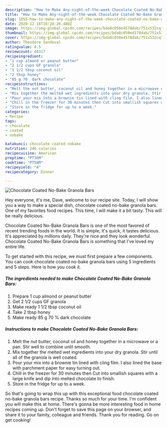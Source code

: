 ```yaml
---
description: "How to Make Any-night-of-the-week Chocolate Coated No-Bake Granola Bars"
title: "How to Make Any-night-of-the-week Chocolate Coated No-Bake Granola Bars"
slug: 1855-how-to-make-any-night-of-the-week-chocolate-coated-no-bake-granola-bars
date: 2020-12-16T16:28:26.480Z
image: https://img-global.cpcdn.com/recipes/bda8c050e4578dab/751x532cq70/chocolate-coated-no-bake-granola-bars-recipe-main-photo.jpg
thumbnail: https://img-global.cpcdn.com/recipes/bda8c050e4578dab/751x532cq70/chocolate-coated-no-bake-granola-bars-recipe-main-photo.jpg
cover: https://img-global.cpcdn.com/recipes/bda8c050e4578dab/751x532cq70/chocolate-coated-no-bake-granola-bars-recipe-main-photo.jpg
author: Theodore Sandoval
ratingvalue: 4.5
reviewcount: 40317
recipeingredient:
- "1 cup almond or peanut butter"
- "2 1/2 cups GF granola"
- "1 1/2 tbsp coconut oil"
- "2 tbsp honey"
- "85 g 70  dark chocolate"
recipeinstructions:
- "Melt the nut butter, coconut oil and honey together in a microwave or a pan. Stir well to combine until smooth."
- "Mix together the melted wet ingredients into your dry granola. Stir until all of the granola is well coated."
- "Pour your mix into a brownie tin lined with cling film. I also lined the base with parchment paper for easy turning out."
- "Chill in the freezer for 30 minutes then Cut into smallish squares with a large knife and dip into melted chocolate to finish."
- "Store in the fridge for up to a week."
categories:
- Recipe
tags:
- chocolate
- coated
- nobake

katakunci: chocolate coated nobake 
nutrition: 246 calories
recipecuisine: American
preptime: "PT36M"
cooktime: "PT58M"
recipeyield: "4"
recipecategory: Dinner

---
```



![Chocolate Coated No-Bake Granola Bars](https://img-global.cpcdn.com/recipes/bda8c050e4578dab/751x532cq70/chocolate-coated-no-bake-granola-bars-recipe-main-photo.jpg)

Hey everyone, it's me, Dave, welcome to our recipe site. Today, I will show you a way to make a special dish, chocolate coated no-bake granola bars. One of my favorites food recipes. This time, I will make it a bit tasty. This will be really delicious.



Chocolate Coated No-Bake Granola Bars is one of the most favored of recent trending foods in the world. It is simple, it's quick, it tastes delicious. It's appreciated by millions daily. They're nice and they look wonderful. Chocolate Coated No-Bake Granola Bars is something that I've loved my entire life.


To get started with this recipe, we must first prepare a few components. You can cook chocolate coated no-bake granola bars using 5 ingredients and 5 steps. Here is how you cook it.

<!--inarticleads1-->

##### The ingredients needed to make Chocolate Coated No-Bake Granola Bars:

1. Prepare 1 cup almond or peanut butter
1. Get 2 1/2 cups GF granola
1. Make ready 1 1/2 tbsp coconut oil
1. Take 2 tbsp honey
1. Make ready 85 g 70 % dark chocolate




<!--inarticleads2-->

##### Instructions to make Chocolate Coated No-Bake Granola Bars:

1. Melt the nut butter, coconut oil and honey together in a microwave or a pan. Stir well to combine until smooth.
1. Mix together the melted wet ingredients into your dry granola. Stir until all of the granola is well coated.
1. Pour your mix into a brownie tin lined with cling film. I also lined the base with parchment paper for easy turning out.
1. Chill in the freezer for 30 minutes then Cut into smallish squares with a large knife and dip into melted chocolate to finish.
1. Store in the fridge for up to a week.




So that's going to wrap this up with this exceptional food chocolate coated no-bake granola bars recipe. Thanks so much for your time. I'm confident you will make this at home. There's gonna be more interesting food in home recipes coming up. Don't forget to save this page on your browser, and share it to your family, colleague and friends. Thank you for reading. Go on get cooking!
